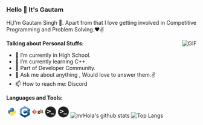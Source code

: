### Hello 👋 It's Gautam



Hi,I'm Gautam Singh 🙌. Apart from that I love getting involved in Competitive Programming and Problem Solving.❤✌


<img align="right" alt="GIF" src="https://media.giphy.com/media/USV0ym3bVWQJJmNu3N/giphy.gif" />


**Talking about Personal Stuffs:**

- 🔭 I’m currently in High School.
- 🌱 I’m currently learning C++.
- 👯 Part of Developer Community.
- 💬 Ask me about anything , Would love to answer them.✌
- 📫 How to reach me: Discord 

**Languages and Tools:**


<code><img height="30" src="https://raw.githubusercontent.com/github/explore/80688e429a7d4ef2fca1e82350fe8e3517d3494d/topics/python/python.png"></code>
<code><img height="30" src="https://raw.githubusercontent.com/github/explore/80688e429a7d4ef2fca1e82350fe8e3517d3494d/topics/cpp/cpp.png"></code>
<code><img height="30" src="https://raw.githubusercontent.com/github/explore/80688e429a7d4ef2fca1e82350fe8e3517d3494d/topics/git/git.png"></code>
<code><img height="30" src="https://raw.githubusercontent.com/github/explore/80688e429a7d4ef2fca1e82350fe8e3517d3494d/topics/terminal/terminal.png"></code>
<code><img height="30" src="https://raw.githubusercontent.com/github/explore/80688e429a7d4ef2fca1e82350fe8e3517d3494d/topics/terminal/terminal.png"></code>
![mrHola's github stats](https://github-readme-stats.vercel.app/api?username=mrHola21&show_icons=true&hide_border=true&theme=vision-friendly-dark)
![Top Langs](https://github-readme-stats.vercel.app/api/top-langs/?username=mrHola21&langs_count=10&theme=vision-friendly-dark)
